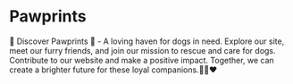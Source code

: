 # Pawprints
🐾 Discover Pawprints 🐾 - A loving haven for dogs in need. Explore our site, meet our furry friends, and join our mission to rescue and care for dogs. Contribute to our website and make a positive impact. Together, we can create a brighter future for these loyal companions.🐶🏡❤️
